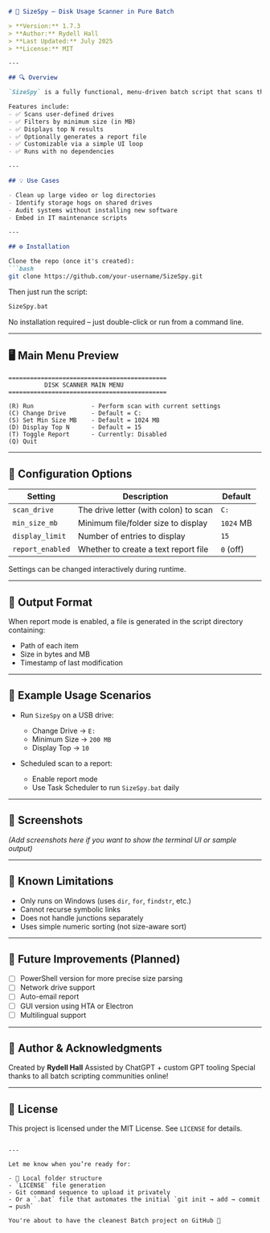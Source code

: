 

````markdown
# 📂 SizeSpy – Disk Usage Scanner in Pure Batch

> **Version:** 1.7.3  
> **Author:** Rydell Hall  
> **Last Updated:** July 2025  
> **License:** MIT

---

## 🔍 Overview

`SizeSpy` is a fully functional, menu-driven batch script that scans the disk for the largest files and folders. It's designed for Windows users who want insights into disk usage using **only native tools** – no PowerShell, no third-party apps.

Features include:
- ✅ Scans user-defined drives
- ✅ Filters by minimum size (in MB)
- ✅ Displays top N results
- ✅ Optionally generates a report file
- ✅ Customizable via a simple UI loop
- ✅ Runs with no dependencies

---

## 💡 Use Cases

- Clean up large video or log directories  
- Identify storage hogs on shared drives  
- Audit systems without installing new software  
- Embed in IT maintenance scripts

---

## ⚙️ Installation

Clone the repo (once it's created):
```bash
git clone https://github.com/your-username/SizeSpy.git
````

Then just run the script:

```bash
SizeSpy.bat
```

No installation required – just double-click or run from a command line.

---

## 🖥️ Main Menu Preview

```
============================================
          DISK SCANNER MAIN MENU
============================================

(R) Run                - Perform scan with current settings
(C) Change Drive       - Default = C:
(S) Set Min Size MB    - Default = 1024 MB
(D) Display Top N      - Default = 15
(T) Toggle Report      - Currently: Disabled
(Q) Quit
```

---

## 🔧 Configuration Options

| Setting          | Description                           | Default   |
| ---------------- | ------------------------------------- | --------- |
| `scan_drive`     | The drive letter (with colon) to scan | `C:`      |
| `min_size_mb`    | Minimum file/folder size to display   | `1024` MB |
| `display_limit`  | Number of entries to display          | `15`      |
| `report_enabled` | Whether to create a text report file  | `0` (off) |

Settings can be changed interactively during runtime.

---

## 📁 Output Format

When report mode is enabled, a file is generated in the script directory containing:

* Path of each item
* Size in bytes and MB
* Timestamp of last modification

---

## 🧪 Example Usage Scenarios

* Run `SizeSpy` on a USB drive:

  * Change Drive → `E:`
  * Minimum Size → `200 MB`
  * Display Top → `10`

* Scheduled scan to a report:

  * Enable report mode
  * Use Task Scheduler to run `SizeSpy.bat` daily

---

## 📸 Screenshots

*(Add screenshots here if you want to show the terminal UI or sample output)*

---

## 🚧 Known Limitations

* Only runs on Windows (uses `dir`, `for`, `findstr`, etc.)
* Cannot recurse symbolic links
* Does not handle junctions separately
* Uses simple numeric sorting (not size-aware sort)

---

## 🚀 Future Improvements (Planned)

* [ ] PowerShell version for more precise size parsing
* [ ] Network drive support
* [ ] Auto-email report
* [ ] GUI version using HTA or Electron
* [ ] Multilingual support

---

## 🧠 Author & Acknowledgments

Created by **Rydell Hall**
Assisted by ChatGPT + custom GPT tooling
Special thanks to all batch scripting communities online!

---

## 📝 License

This project is licensed under the MIT License. See `LICENSE` for details.

```

---

Let me know when you’re ready for:

- 📁 Local folder structure
- `LICENSE` file generation
- Git command sequence to upload it privately  
- Or a `.bat` file that automates the initial `git init → add → commit → push`

You're about to have the cleanest Batch project on GitHub 🚀
```
